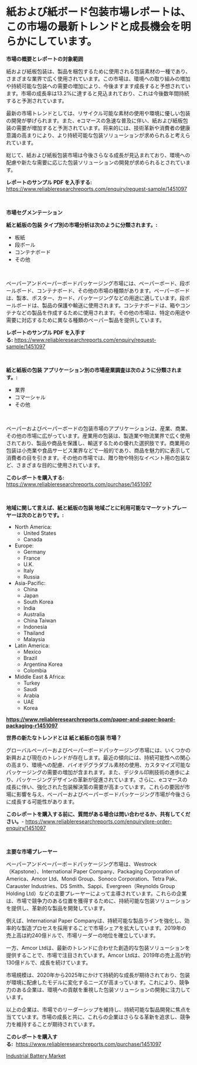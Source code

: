 <p><h1>紙および紙ボード包装市場レポートは、この市場の最新トレンドと成長機会を明らかにしています。</h1></p><p><strong>市場の概要とレポートの対象範囲</strong></p>
<p><p>紙および紙板包装は、製品を梱包するために使用される包装素材の一種であり、さまざまな業界で広く使用されています。この市場は、環境への取り組みの増加や持続可能な包装への需要の増加により、今後ますます成長すると予想されています。市場の成長率は13.2%に達すると見込まれており、これは今後数年間持続すると予測されています。</p><p>最新の市場トレンドとしては、リサイクル可能な素材の使用や環境に優しい包装の開発が挙げられます。また、eコマースの急速な普及に伴い、紙および紙板包装の需要が増加すると予測されています。将来的には、技術革新や消費者の健康意識の高まりにより、より持続可能な包装ソリューションが求められると考えられています。</p><p>総じて、紙および紙板包装市場は今後さらなる成長が見込まれており、環境への配慮や新たな需要に応じた包装ソリューションの開発が求められるとされています。</p></p>
<p><strong>レポートのサンプル PDF を入手する:</strong> <a href="https://www.reliableresearchreports.com/enquiry/request-sample/1451097">https://www.reliableresearchreports.com/enquiry/request-sample/1451097</a></p>
<p>&nbsp;</p>
<p><strong>市場セグメンテーション</strong></p>
<p><strong>紙と紙板の包装 タイプ別の市場分析は次のように分類されます。:</strong></p>
<p><ul><li>板紙</li><li>段ボール</li><li>コンテナボード</li><li>その他</li></ul></p>
<p>&nbsp;</p>
<p><p>ペーパーアンドペーパーボードパッケージング市場には、ペーパーボード、段ボールボード、コンテナボード、その他の市場の種類があります。ペーパーボードは、製本、ポスター、カード、パッケージングなどの用途に適しています。段ボールボードは、製品の保護や輸送に使用されます。コンテナボードは、箱やコンテナなどの製品を作成するために使用されます。その他の市場は、特定の用途や需要に対応するために異なる種類のペーパー製品を提供しています。</p></p>
<p><strong>レポートのサンプル PDF を入手する:</strong>&nbsp;<a href="https://www.reliableresearchreports.com/enquiry/request-sample/1451097">https://www.reliableresearchreports.com/enquiry/request-sample/1451097</a></p>
<p>&nbsp;</p>
<p><strong> 紙と紙板の包装 アプリケーション別の市場産業調査は次のように分類されます。:</strong></p>
<p><ul><li>業界</li><li>コマーシャル</li><li>その他</li></ul></p>
<p>&nbsp;</p>
<p><p>ペーパーおよびペーパーボードの包装市場のアプリケーションは、産業、商業、その他の市場に広がっています。産業用の包装は、製造業や物流業界で広く使用されており、製品や商品を保護し、輸送するための優れた選択肢です。商業用の包装は小売業や食品サービス業界などで一般的であり、商品を魅力的に表示して消費者の目を引きます。その他の市場では、贈り物や特別なイベント用の包装など、さまざまな目的に使用されています。</p></p>
<p><strong>このレポートを購入する:</strong>&nbsp; <a href="https://www.reliableresearchreports.com/purchase/1451097">https://www.reliableresearchreports.com/purchase/1451097</a></p>
<p>&nbsp;</p>
<p><strong>地域に関して言えば、紙と紙板の包装 地域ごとに利用可能なマーケットプレーヤーは次のとおりです。:</strong></p>
<p><ul>
    <li>
        North America:
        <ul>
            <li>United States</li>
            <li>Canada</li>
        </ul>
    </li>
    <li>
        Europe:
        <ul>
            <li>Germany</li>
            <li>France</li>
            <li>U.K.</li>
            <li>Italy</li>
            <li>Russia</li>
        </ul>
    </li>
    <li>
        Asia-Pacific:
        <ul>
            <li>China</li>
            <li>Japan</li>
            <li>South Korea</li>
            <li>India</li>
            <li>Australia</li>
            <li>China Taiwan</li>
            <li>Indonesia</li>
            <li>Thailand</li>
            <li>Malaysia</li>
        </ul>
    </li>
    <li>
        Latin America:
        <ul>
            <li>Mexico</li>
            <li>Brazil</li>
            <li>Argentina Korea</li>
            <li>Colombia</li>
        </ul>
    </li>
    <li>
        Middle East & Africa:
        <ul>
            <li>Turkey</li>
            <li>Saudi</li>
            <li>Arabia</li>
            <li>UAE</li>
            <li>Korea</li>
        </ul>
    </li>
    </ul></p>
<p><strong><a href="https://www.reliableresearchreports.com/paper-and-paper-board-packaging-r1451097">https://www.reliableresearchreports.com/paper-and-paper-board-packaging-r1451097</a></strong>&nbsp;</p>
<p><strong>世界の新たなトレンドとは 紙と紙板の包装 市場？</strong></p>
<p><p>グローバルペーパーおよびペーパーボードパッケージング市場には、いくつかの新興および現在のトレンドが存在します。最近の傾向には、持続可能性への関心の高まり、環境への配慮、バイオデグラダブル素材の使用、カスタマイズ可能なパッケージングの需要の増加が含まれます。また、デジタル印刷技術の進歩により、パッケージングデザインの革新が促進されています。さらに、eコマースの成長に伴い、強化された包装解決策の需要が高まっています。これらの要因が市場に影響を与え、ペーパーおよびペーパーボードパッケージング市場が今後さらに成長する可能性があります。</p></p>
<p><strong>このレポートを購入する前に、質問がある場合は問い合わせるか、共有してください。</strong>- <a href="https://www.reliableresearchreports.com/enquiry/pre-order-enquiry/1451097">https://www.reliableresearchreports.com/enquiry/pre-order-enquiry/1451097</a></p>
<p>&nbsp;</p>
<p><strong>主要な市場プレーヤー</strong></p>
<p><p>ペーパーアンドペーパーボードパッケージング市場は、Westrock（Kapstone）、International Paper Company、Packaging Corporation of America、Amcor Ltd、Mondi Group、Sonoco Corporation、Tetra Pak、Carauster Industries、DS Smith、Sappi、Evergreen（Reynolds Group Holding Ltd）などの主要プレーヤーによって主導されています。これらの企業は、市場で競争力のある位置を獲得するために、持続可能な包装ソリューションを提供し、革新的な製品を開発しています。</p><p>例えば、International Paper Companyは、持続可能な製品ラインを強化し、効率的な製造プロセスを採用することで市場シェアを拡大しています。2019年の売上高は約240億ドルで、市場リーダーの地位を確立しています。</p><p>一方、Amcor Ltdは、最新のトレンドに合わせた創造的な包装ソリューションを提供することで、市場で注目されています。Amcor Ltdは、2019年の売上高が約130億ドルで、成長を続けています。</p><p>市場規模は、2020年から2025年にかけて持続的な成長が期待されており、包装が環境に配慮したモデルに変化するニーズが高まっています。これにより、競争力のある企業は、環境への貢献を重視した包装ソリューションの開発に注力しています。</p><p>以上の企業は、市場でのリーダーシップを維持し、持続可能な製品開発に焦点を当てています。市場の成長と共に、これらの企業はさらなる革新を追求し、競争力を維持することが期待されています。</p></p>
<p><strong>このレポートを購入する:</strong>&nbsp;&nbsp;<a href="https://www.reliableresearchreports.com/purchase/1451097">https://www.reliableresearchreports.com/purchase/1451097</a></p>
<p><p><a href="https://fuschia-pecorino-a6d.notion.site/Industrial-Battery-Market-with-the-goal-of-estimating-the-market-size-and-future-growth-potential-of-a4aa327139e54a74aa6d057f0733b9d5">Industrial Battery Market</a></p></p>